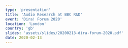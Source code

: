 ```yaml
---
type: 'presentation'
title: 'Audio Research at BBC R&D'
event: 'Dira! Forum 2020'
location: 'London'
country: 'gb'
slides: 'assets/slides/20200213-dira-forum-2020.pdf'
date: 2020-02-13
---
```


